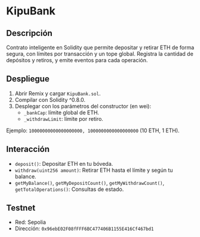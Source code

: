 # KipuBank

## Descripción
Contrato inteligente en Solidity que permite depositar y retirar ETH de forma segura, con límites por transacción y un tope global. Registra la cantidad de depósitos y retiros, y emite eventos para cada operación.

## Despliegue
1. Abrir Remix y cargar `KipuBank.sol`.
2. Compilar con Solidity ^0.8.0.
3. Desplegar con los parámetros del constructor (en wei):
   - `_bankCap`: límite global de ETH.
   - `_withdrawLimit`: límite por retiro.

Ejemplo: `10000000000000000000, 1000000000000000000` (10 ETH, 1 ETH).

## Interacción
- `deposit()`: Depositar ETH en tu bóveda.  
- `withdraw(uint256 amount)`: Retirar ETH hasta el límite y según tu balance.  
- `getMyBalance()`, `getMyDepositCount()`, `getMyWithdrawCount()`, `getTotalOperations()`: Consultas de estado.

## Testnet
- Red: Sepolia  
- Dirección: `0x96ebE02F08fFFF6BC477406B1155E416Cf467bd1` 